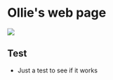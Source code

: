 # Ollie's web page
![](https://a.storyblok.com/f/95452/2000x1331/838702201a/new-zealand-fiordland-national-park-lake-marian.jpg)

## Test
- Just a test to see if it works